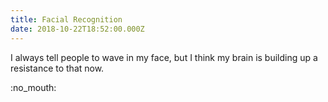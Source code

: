 ```yaml
---
title: Facial Recognition
date: 2018-10-22T18:52:00.000Z
---
```


I always tell people to wave in my face, but I think my brain is building up a resistance to that now.

<section class="hidden" aria-description="Hidden text" tabindex="0">
:no_mouth:
</section>